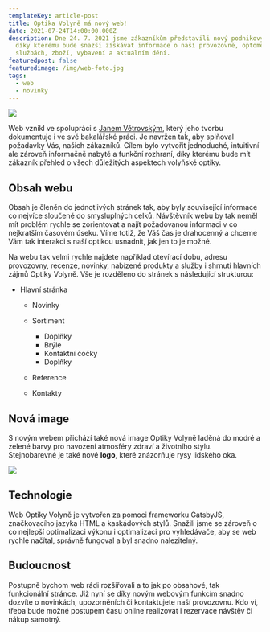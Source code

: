 ```yaml
---
templateKey: article-post
title: Optika Volyně má nový web!
date: 2021-07-24T14:00:00.000Z
description: Dne 24. 7. 2021 jsme zákazníkům představili nový podnikový web,
  díky kterému bude snazší získávat informace o naší provozovně, optometrických
  službách, zboží, vybavení a aktuálním dění.
featuredpost: false
featuredimage: /img/web-foto.jpg
tags:
  - web
  - novinky
---
```

![](/img/web-foto.jpg)

Web vznikl ve spolupráci s [Janem Větrovským](https://www.linkedin.com/in/jan-vetrovsky/), který jeho tvorbu dokumentuje i ve své bakalářské práci. Je navržen tak, aby splňoval požadavky Vás, našich zákazníků. Cílem bylo vytvořit jednoduché, intuitivní ale zároveň informačně nabyté a funkční rozhraní, díky kterému bude mít zákazník přehled o všech důležitých aspektech volyňské optiky.

## Obsah webu

Obsah je členěn do jednotlivých stránek tak, aby byly související informace co nejvíce sloučené do smysluplných celků. Návštěvník webu by tak neměl mít problém rychle se zorientovat a najít požadovanou informaci v co nejkratším časovém úseku. Víme totiž, že Váš čas je drahocenný a chceme Vám tak interakci s naší optikou usnadnit, jak jen to je možné.

Na webu tak velmi rychle najdete například otevírací dobu, adresu provozovny, recenze, novinky, nabízené produkty a služby i shrnutí hlavních zájmů Optiky Volyně. Vše je rozděleno do stránek s následující strukturou:

* Hlavní stránka

  * Novinky
  * Sortiment

    * Doplňky
    * Brýle
    * Kontaktní čočky
    * Doplňky
  * Reference
  * Kontakty

## Nová image

S novým webem přichází také nová image Optiky Volyně laděná do modré a zelené barvy pro navození atmosféry zdraví a životního stylu. Stejnobarevné je také nové **logo**, které znázorňuje rysy lidského oka.

![](/img/logo.svg)

## Technologie

Web Optiky Volyně je vytvořen za pomoci frameworku GatsbyJS, značkovacího jazyka HTML a kaskádových stylů. Snažili jsme se zároveň o co nejlepší optimalizaci výkonu i optimalizaci pro vyhledávače, aby se web rychle načítal, správně fungoval a byl snadno nalezitelný. 

## Budoucnost

Postupně bychom web rádi rozšiřovali a to jak po obsahové, tak funkcionální stránce. Již nyní se díky novým webovým funkcím snadno dozvíte o novinkách, upozorněních či kontaktujete naší provozovnu. Kdo ví, třeba bude možné postupem času online realizovat i rezervace návštěv či nákup samotný.
